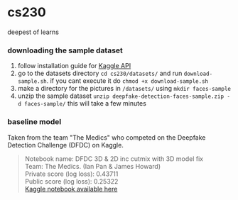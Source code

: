 # cs230
deepest of learns

### downloading the sample dataset
1. follow installation guide for [Kaggle API](https://github.com/Kaggle/kaggle-api)
2. go to the datasets directory `cd cs230/datasets/` and run `download-sample.sh`. if you cant execute it do `chmod +x download-sample.sh`
3. make a directory for the pictures in `/datasets/` using `mkdir faces-sample`
3. unzip the sample dataset `unzip deepfake-detection-faces-sample.zip -d faces-sample/` this will take a few minutes

### baseline model

Taken from the team "The Medics" who competed on the Deepfake Detection Challenge (DFDC) on Kaggle.<br/>
> Notebook name: DFDC 3D & 2D inc cutmix with 3D model fix<br/>
> Team: The Medics. (Ian Pan & James Howard) <br/>
> Private score (log loss): 0.43711<br/>
> Public score (log loss): 0.25322<br/>
> [Kaggle notebook available here](https://www.kaggle.com/vaillant/dfdc-3d-2d-inc-cutmix-with-3d-model-fix)<br/>
